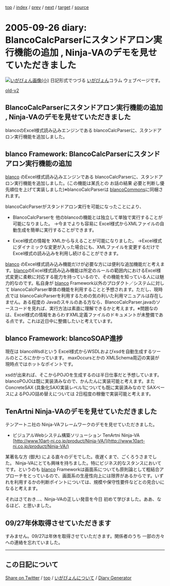 [top](../index.html) 
 / [index](https://igapyon.github.io/diary/2005/index.html) 
 / [prev](https://igapyon.github.io/diary/2005/ig050922.html) 
 / [next](https://igapyon.github.io/diary/2005/ig050928.html) 
 / [target](https://igapyon.github.io/diary/2005/ig050926.html) 
 / [source](https://github.com/igapyon/diary/blob/gh-pages/2005/ig050926.html.src.md) 

2005-09-26 diary: BlancoCalcParserにスタンドアロン実行機能の追加 , Ninja-VAのデモを見せていただきました
=====================================================================================================
[![いがぴょん画像(小)](https://igapyon.github.io/diary/images/iga200306s.jpg "いがぴょん")](https://igapyon.github.io/diary/memo/memoigapyon.html) 日記形式でつづる [いがぴょん](https://igapyon.github.io/diary/memo/memoigapyon.html)コラム ウェブページです。

[old-v2](ig050926-orig.html)

## BlancoCalcParserにスタンドアロン実行機能の追加 , Ninja-VAのデモを見せていただきました

blancoのExcel様式読み込みエンジンである blancoCalcParserに、スタンドアロン実行機能を追加しました。


## blanco Framework: BlancoCalcParserにスタンドアロン実行機能の追加

[blanco](http://www.igapyon.jp/blanco/blanco.ja.html) のExcel様式読み込みエンジンである blancoCalcParserに、スタンドアロン実行機能を追加しました。(この機能は某氏との お話の結果 必要と判断し優先順位を上げて実装しました)※blancoCalcParserは [blancoCommons](http://www.igapyon.jp/blanco/blancocommons.html)に同梱されます。

blancoCalcParserがスタンドアロン実行を可能になったことにより、

* BlancoCalcParserを 他のblancoの機能とは独立して単独で実行することが可能になりました。
  →今までよりも容易に Excel様式からXMLファイルの自動生成を簡単に実行することができます。
  
* Excel様式の情報を XMLから与えることが可能になりました。
  →Excel様式にダイナミックな変更が入った場合にも、XMLファイルを変更するだけで Excel様式の読み込みを利用し続けることができます。

[blanco](http://www.igapyon.jp/blanco/blanco.ja.html) のExcel様式読み込み機能だけが必要な方には便利な追加機能だと考えます。[blanco](http://www.igapyon.jp/blanco/blanco.ja.html)のExcel様式読み込み機能は所定のルールの範囲内におけるExcel様式変更に柔軟に対応する能力を持っているので、その機能を知っている人には魅力的なのです。私自身が [blanco](http://www.igapyon.jp/blanco/blanco.ja.html)
Framework以外のプロダクト／システムに対して blancoCalcParser単体の機能を利用することと予想されます。ただし、現時点では
blancoCalcParserを利用するための気の利いた利用マニュアルは存在しません。ある程度の Javaのスキルのある方なら、BlancoCalcParser.javaのソースコードを見れば、実行方法は素直に理解できるかと考えます。※問題なのは、Excel様式の情報をあらわすXML定義ファイルのドキュメントが未整備である点です。これは近日中に整備したいと考えています。

## blanco Framework: blancoSOAP進捗

現在は blancoWsdlという Excel様式からWSDLおよびxsdを自動生成するツールのところにかかっています。
maxOccursとかの XMLSchema周辺の実装が 現時点ではホットなポイントです。

xsdが出来れば、そこからPOJOを生成するのは半日仕事だと予想しています。blancoPOJOは既に実装済みなので、かんたんに実装可能と考えます。また ConcreteSAX (具象化SAX)実装レベル1についても既に実装済みなので SAXベースによるPOJO詰め替えについては 2日程度の稼働で実装可能と考えます。

## TenArtni Ninja-VAのデモを見せていただきました

テンアートニ社の Ninja-VAフレームワークのデモを見せていただきました。

* ビジュアルWebシステム構築ソリューション TenArtni Ninja-VA
  [http://www.10art-ni.co.jp/product/Ninja-VA/](http://www.10art-ni.co.jp/product/Ninja-VA/)

某著名な方 (御大) による直々のデモでした。夜遅くまで、ごくろうさまでした。
Ninja-VAにとても興味を持ちました。特にビジネス的なスタンスにおいてです。というのも [blanco](http://www.igapyon.jp/blanco/blanco.ja.html) Frameworkは画面系についても原則論として粗結合アプローチをとっているので、画面系の生産性向上には限界があるからです。いずれを利用するかの判断ポイントについては、規模や保守性要件などとの見合いになると考えます。

それはさておき…、Ninja-VAの正しい発音を今日 初めて学びました。ああ、なるほど、と思いました。

## 09/27年休取得させていただきます

すみません。09/27は年休を取得させていただきます。関係者のうち 一部の方々への連絡を忘れていました。

----------------------------------------------------------------------------------------------------

## この日記について

[Share on Twitter](https://twitter.com/intent/tweet?hashtags=igapyon%2Cdiary%2C%E3%81%84%E3%81%8C%E3%81%B4%E3%82%87%E3%82%93&text=BlancoCalcParser%E3%81%AB%E3%82%B9%E3%82%BF%E3%83%B3%E3%83%89%E3%82%A2%E3%83%AD%E3%83%B3%E5%AE%9F%E8%A1%8C%E6%A9%9F%E8%83%BD%E3%81%AE%E8%BF%BD%E5%8A%A0+%2C+Ninja-VA%E3%81%AE%E3%83%87%E3%83%A2%E3%82%92%E8%A6%8B%E3%81%9B%E3%81%A6%E3%81%84%E3%81%9F%E3%81%A0%E3%81%8D%E3%81%BE%E3%81%97%E3%81%9F&url=https%3A%2F%2Figapyon.github.io%2Fdiary%2F2005%2Fig050926.html) / [top](../index.html) / [いがぴょんについて](https://igapyon.github.io/diary/memo/memoigapyon.html) / [Diary Generator](https://github.com/igapyon/igapyonv3)
